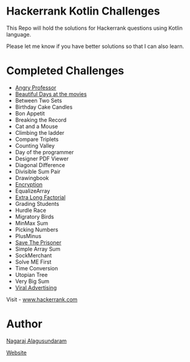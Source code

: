 # Hackerrank Kotlin Challenges

This Repo will hold the solutions for Hackerrank questions using Kotlin language.

Please let me know if you have better solutions so that I can also learn. 

# Completed Challenges

* [Angry Professor](https://www.hackerrank.com/challenges/angry-professor/problem)
* [Beautiful Days at the movies](https://www.hackerrank.com/challenges/beautiful-days-at-the-movies/problem)
* Between Two Sets
* Birthday Cake Candles
* Bon Appetit
* Breaking the Record
* Cat and a Mouse
* Climbing the ladder
* Compare Triplets
* Counting Valley
* Day of the programmer
* Designer PDF Viewer
* Diagonal Difference
* Divisible Sum Pair
* Drawingbook 
* [Encryption](https://www.hackerrank.com/challenges/encryption/problem)
* EqualizeArray
* [Extra Long Factorial](https://www.hackerrank.com/challenges/extra-long-factorials/problem)
* Grading Students
* Hurdle Race
* Migratory Birds
* MinMax Sum
* Picking Numbers
* PlusMinus
* [Save The Prisoner](https://www.hackerrank.com/challenges/save-the-prisoner/problem)
* Simple Array Sum
* SockMerchant
* Solve ME First
* Time Conversion
* Utopian Tree
* Very Big Sum
* [Viral Advertising](https://www.hackerrank.com/challenges/strange-advertising/problem)

Visit - www.hackerrank.com

# Author
[Nagaraj Alagusundaram](https://iamnagaraj.com)

[Website](https://iamnagaraj.com)
